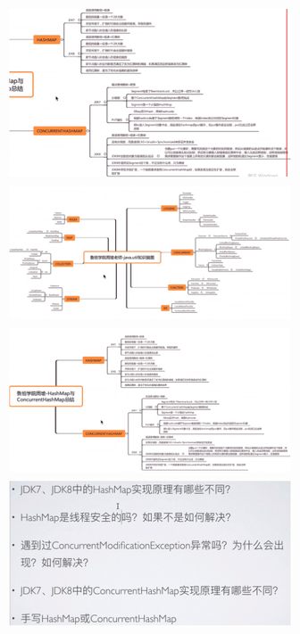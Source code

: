 ![image-20200828123159776](..\images\image-20200828123159776.png)

![image-20200828123355398](..\images\image-20200828123355398.png)

![image-20200828123411911](..\images\image-20200828123411911.png)

![image-20200828124131083](..\images\image-20200828124131083.png)